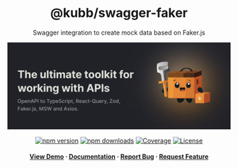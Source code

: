 <div align="center">

<!-- <img src="assets/logo.png" alt="logo" width="200" height="auto" /> -->
<h1>@kubb/swagger-faker</h1>

<p>
   Swagger integration to create mock data based on Faker.js
  </p>
  <img src="https://raw.githubusercontent.com/kubb-labs/kubb/main/assets/banner.png" alt="logo"  height="auto" />

[![npm version][npm-version-src]][npm-version-href]
[![npm downloads][npm-downloads-src]][npm-downloads-href]
[![Coverage][coverage-src]][coverage-href]
[![License][license-src]][license-href]

<!-- ALL-CONTRIBUTORS-BADGE:START - Do not remove or modify this section -->
<!-- ALL-CONTRIBUTORS-BADGE:END -->
</p>

<h4>
    <a href="https://codesandbox.io/s/github/kubb-labs/kubb/tree/alpha/examples/typescript" target="_blank">View Demo</a>
    <span> · </span>
      <a href="https://kubb.dev/" target="_blank">Documentation</a>
    <span> · </span>
      <a href="https://github.com/kubb-labs/kubb/issues/" target="_blank">Report Bug</a>
    <span> · </span>
      <a href="https://github.com/kubb-labs/kubb/issues/" target="_blank">Request Feature</a>
  </h4>
</div>

<!-- Badges -->

[npm-version-src]: https://img.shields.io/npm/v/@kubb/swagger-faker?flat&colorA=18181B&colorB=f58517
[npm-version-href]: https://npmjs.com/package/@kubb/swagger-faker
[npm-downloads-src]: https://img.shields.io/npm/dm/@kubb/swagger-faker?flat&colorA=18181B&colorB=f58517
[npm-downloads-href]: https://npmjs.com/package/@kubb/swagger-faker
[license-src]: https://img.shields.io/github/license/kubb-labs/kubb.svg?flat&colorA=18181B&colorB=f58517
[license-href]: https://github.com/kubb-labs/kubb/blob/main/LICENSE
[build-src]: https://img.shields.io/github/actions/workflow/status/kubb-labs/kubb/ci.yaml?style=flat&colorA=18181B&colorB=f58517
[build-href]: https://www.npmjs.com/package/@kubb/swagger-faker
[minified-src]: https://img.shields.io/bundlephobia/min/@kubb/swagger-faker?style=flat&colorA=18181B&colorB=f58517
[minified-href]: https://www.npmjs.com/package/@kubb/swagger-faker
[coverage-src]: https://img.shields.io/codecov/c/github/kubb-labs/kubb?style=flat&colorA=18181B&colorB=f58517
[coverage-href]: https://www.npmjs.com/package/@kubb/swagger-faker
